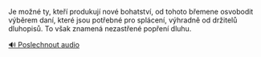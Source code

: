 
Je možné ty, kteří produkují nové bohatství, od tohoto břemene osvobodit výběrem daní, které jsou potřebné pro splácení, výhradně od držitelů dluhopisů. To však znamená nezastřené popření dluhu.

[🔊 Poslechnout audio](/data/7-paragraphs/audio/chapter_45/para_004-Je-mon-ty-kte-produkuj-nov-bohatstv-od-to.mp3)
